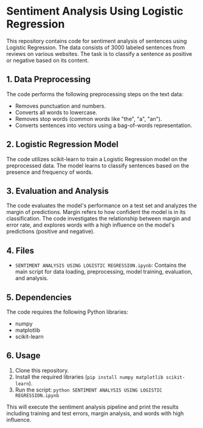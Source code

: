 # Sentiment Analysis Using Logistic Regression

This repository contains code for sentiment analysis of sentences using Logistic Regression. The data consists of 3000 labeled sentences from reviews on various websites. The task is to classify a sentence as positive or negative based on its content.

## 1. Data Preprocessing

The code performs the following preprocessing steps on the text data:

* Removes punctuation and numbers.
* Converts all words to lowercase.
* Removes stop words (common words like "the", "a", "an").
* Converts sentences into vectors using a bag-of-words representation.

## 2. Logistic Regression Model

The code utilizes scikit-learn to train a Logistic Regression model on the preprocessed data. The model learns to classify sentences based on the presence and frequency of words.

## 3. Evaluation and Analysis

The code evaluates the model's performance on a test set and analyzes the margin of predictions. Margin refers to how confident the model is in its classification. The code investigates the relationship between margin and error rate, and explores words with a high influence on the model's predictions (positive and negative).

## 4. Files

* `SENTIMENT ANALYSIS USING LOGISTIC REGRESSION.ipynb`: Contains the main script for data loading, preprocessing, model training, evaluation, and analysis.

## 5. Dependencies

The code requires the following Python libraries:

* numpy
* matplotlib
* scikit-learn

## 6. Usage

1. Clone this repository.
2. Install the required libraries (`pip install numpy matplotlib scikit-learn`).
3. Run the script: `python SENTIMENT ANALYSIS USING LOGISTIC REGRESSION.ipynb`

This will execute the sentiment analysis pipeline and print the results including training and test errors, margin analysis, and words with high influence.
